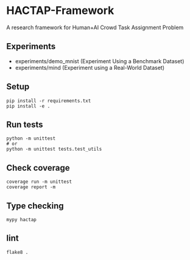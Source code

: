 # HACTAP-Framework
A research framework for Human+AI Crowd Task Assignment Problem

## Experiments
- experiments/demo_mnist (Experiment Using a Benchmark Dataset)
- experiments/mind (Experiment using a Real-World Dataset)

## Setup
```
pip install -r requirements.txt
pip install -e .
```

## Run tests
```
python -m unittest
# or
python -m unittest tests.test_utils
```

## Check coverage
```
coverage run -m unittest
coverage report -m
```

## Type checking
```
mypy hactap
```

## lint
```
flake8 .
```
